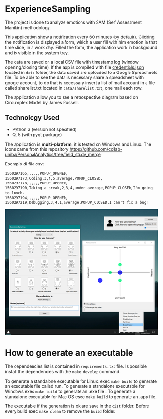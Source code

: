 # ExperienceSampling

The project is done to analyze emotions with SAM (Self Assessment Manikin) methodology.

This application show a notification every 60 minutes (by default). 
Clicking the notification is displayed a form, which a user fill with him emotion in that time slice, in a work day.
Filled the form, the application work in background and is visible in the system tray.

The data are saved on a local CSV file with timestamp log (window opening/closing time).
If the app is compiled with file  [credentials.json](https://gspread.readthedocs.io/en/latest/oauth2.html) located in `data` folder, 
the data saved are uploaded to a Google Spreadheets file. To be able to see the data is necessary share a spreadsheet with google account,
to do that is necessary insert a list of mail account in a file called sharelist.txt located in  `data/sharelist.txt`, one mail each row.

The application allow you to see a retrospective diagram based on Circumplex Model by James Russell. 

## Technology Used

- Python 3 (version not specified)
- Qt 5 (with pyqt package)

The application is **multi-platform**, it is tested on Windows and Linux.
The icons came from this repository https://github.com/collab-uniba/PersonalAnalytics/tree/field_study_merge

Esempio di file csv:
```
1560297165,,,,,,POPUP_OPENED,
1560297173,Coding,3,4,5,average,POPUP_CLOSED,
1560297178,,,,,,POPUP_OPENED,
1560297190,Taking a break,2,3,4,under average,POPUP_CLOSED,I'm going to lunch.
1560297194,,,,,,POPUP_OPENED,
1560297219,Debugging,3,4,1,average,POPUP_CLOSED,I can't fix a bug!
```

![Screenshot](screenshot.png)

# How to generate an executable
The dependencies list is contained in `requirements.txt` file.
Is possible install the dependencies with the `make develop` command.

To generate a standalone executable for Linux, exec `make build` to generate an executable file called run.
To generate a standalone executable for Windows exec `make build` to generate an .exe file .
To generate a standalone executable for Mac OS esec `make build` to generate an .app file.

The executable if the generation is ok are save in the `dist` folder.
Before every build exec `make clean` to remove the `build` folder.
